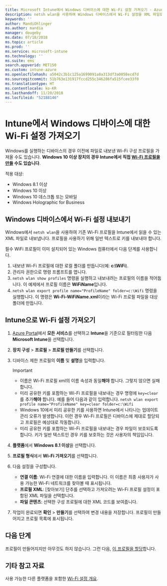 ```yaml
---
title: Microsoft Intune에서 Windows 디바이스에 대한 Wi-Fi 설정 가져오기 - Azure | Microsoft Docs
description: netsh wlan을 사용하여 Windows 디바이스에서 Wi-Fi 설정을 XML 파일로 내보냅니다. 그런 다음, Intune에서 이 파일을 가져와 Windows 8.1, Windows 10 및 Windows Holographic for Business를 실행하는 디바이스에 대한 Wi-Fi 프로필을 만듭니다.
keywords: ''
author: MandiOhlinger
ms.author: mandia
manager: dougeby
ms.date: 07/18/2018
ms.topic: article
ms.prod: ''
ms.service: microsoft-intune
ms.technology: ''
ms.suite: ems
search.appverid: MET150
ms.custom: intune-azure
ms.openlocfilehash: a5042c3b1c125a1699091a8a313df3a0058ecd7d
ms.sourcegitcommit: 51b763e131917fccd255c346286fa515fcee33f0
ms.translationtype: HT
ms.contentlocale: ko-KR
ms.lasthandoff: 11/20/2018
ms.locfileid: "52188146"
---
```

# <a name="import-wi-fi-settings-for-windows-devices-in-intune"></a>Intune에서 Windows 디바이스에 대한 Wi-Fi 설정 가져오기

Windows를 실행하는 디바이스의 경우 이전에 파일로 내보낸 Wi-Fi 구성 프로필을 가져올 수도 있습니다. **Windows 10 이상 장치의 경우 Intune에서 직접 [Wi-Fi 프로필을 만들](wi-fi-settings-windows.md) 수도 있습니다**.

적용 대상:  
- Windows 8.1 이상
- Windows 10 이상
- Windows 10 데스크톱 또는 모바일
- Windows Holographic for Business

## <a name="export-wi-fi-settings-from-a-windows-device"></a>Windows 디바이스에서 Wi-Fi 설정 내보내기

Windows에서 `netsh wlan`을 사용하여 기존 Wi-Fi 프로필을 Intune에서 읽을 수 있는 XML 파일로 내보냅니다. 프로필을 사용하기 위해 일반 텍스트로 키를 내보내야 합니다.

필수 WiFi 프로필이 이미 설치되어 있는 Windows 컴퓨터에서 다음 단계를 사용합니다.

1. 내보낸 Wi-Fi 프로필에 대한 로컬 폴더를 만듭니다(예: **c:\WiFi**).
2. 관리자 권한으로 명령 프롬프트를 엽니다.
3. `netsh wlan show profiles` 명령을 실행하고 내보내려는 프로필의 이름을 적어둡니다. 이 예제에서 프로필 이름은 **WiFiName**입니다.
4. `netsh wlan export profile name="ProfileName" folder=c:\Wifi` 명령을 실행합니다. 이 명령은 **Wi-Fi-WiFiName.xml**이라는 Wi-Fi 프로필 파일을 대상 폴더에 만듭니다.

## <a name="import-the-wi-fi-settings-into-intune"></a>Intune으로 Wi-Fi 설정 가져오기

1. [Azure Portal](https://portal.azure.com)에서 **모든 서비스**를 선택하고 **Intune**을 기준으로 필터링한 다음 **Microsoft Intune**을 선택합니다.
2. **장치 구성** > **프로필** > **프로필 만들기**를 선택합니다.
3. 디바이스 제한 프로필의 **이름** 및 **설명**을 입력합니다.

    > [!IMPORTANT]
    > - 이름은 Wi-Fi 프로필 xml의 이름 속성과 동일**해야** 합니다. 그렇지 않으면 실패합니다.
    > - 미리 공유한 키를 포함하는 Wi-Fi 프로필을 내보내는 경우 명령에 `key=clear`를 추가**해야** 합니다. 예를 들어 다음과 같이 입력합니다. `netsh wlan export profile name="ProfileName" key=clear folder=c:\Wifi`
    > - Windows 10에서 미리 공유한 키를 사용하면 Intune에서 나타나는 업데이트 관리 오류가 발생합니다. 이런 경우 Wi-Fi 프로필은 디바이스에 제대로 할당되고 프로필은 예상대로 작동합니다.
    > - 미리 공유한 키를 포함하는 Wi-Fi 프로필을 내보내는 경우 파일이 보호되도록 합니다. 키가 일반 텍스트인 경우 키를 보호하는 것은 사용자의 책임입니다.

4. **플랫폼**에서 **Windows 8.1 이상**을 선택합니다.
5. **프로필 형식**에서 **Wi-Fi 가져오기**를 선택합니다.
6. 다음 설정을 구성합니다.
    - **연결 이름**: Wi-Fi 연결에 대한 이름을 입력합니다. 이 이름은 최종 사용자가 사용 가능한 Wi-Fi 네트워크를 찾아볼 때 표시됩니다.
    - **프로필 XML**: [찾아보기] 단추를 선택하고 가져오려는 Wi-Fi 프로필 설정이 포함된 XML 파일을 선택합니다.
    - **파일 콘텐츠**: 선택한 구성 프로필에 대한 XML 코드를 보여줍니다.
7. 작업이 완료되면 **확인** > **만들기**를 선택하여 변경 내용을 저장합니다. 프로필이 만들어지고 프로필 목록에 표시됩니다.

## <a name="next-steps"></a>다음 단계

프로필이 만들어지지만 아무것도 하지 않습니다. 그런 다음, [이 프로필을 할당](device-profile-assign.md)합니다.

## <a name="more-resources"></a>기타 참고 자료

사용 가능한 다른 플랫폼을 포함한 [Wi-Fi 설정 개요](wi-fi-settings-configure.md).